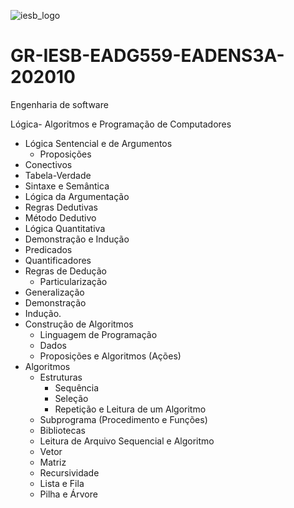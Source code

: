 ![iesb_logo](https://user-images.githubusercontent.com/63327541/88867712-a9382880-d1e4-11ea-9409-bf30e868d4b5.png)

# GR-IESB-EADG559-EADENS3A-202010

Engenharia de software

Lógica- Algoritmos e Programação de Computadores

* Lógica Sentencial e de Argumentos
  + Proposições
* Conectivos
* Tabela-Verdade
* Sintaxe e Semântica
* Lógica da Argumentação
* Regras Dedutivas
* Método Dedutivo
* Lógica Quantitativa
* Demonstração e Indução
* Predicados
* Quantificadores
* Regras de Dedução
  + Particularização
* Generalização
* Demonstração
* Indução.
* Construção de Algoritmos
  + Linguagem de Programação
  + Dados
  + Proposições e Algoritmos (Ações)
* Algoritmos
  + Estruturas
    + Sequência
    + Seleção
    + Repetição e Leitura de um Algoritmo
  + Subprograma (Procedimento e Funções)
  + Bibliotecas
  + Leitura de Arquivo Sequencial e Algoritmo
  + Vetor
  + Matriz
  + Recursividade
  + Lista e Fila
  + Pilha e Árvore

